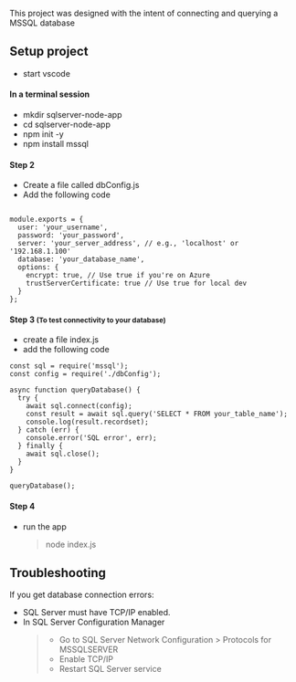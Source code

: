 
This project was designed with the intent of connecting and querying a MSSQL database 


## Setup project
- start vscode
#### In a terminal session

- mkdir sqlserver-node-app
- cd sqlserver-node-app 
- npm init -y
- npm install mssql

#### Step 2
- Create a file called dbConfig.js
- Add the following code
```

module.exports = {
  user: 'your_username',
  password: 'your_password',
  server: 'your_server_address', // e.g., 'localhost' or '192.168.1.100'
  database: 'your_database_name',
  options: {
    encrypt: true, // Use true if you're on Azure
    trustServerCertificate: true // Use true for local dev
  }
};
```
#### Step 3 <span style="font-size:12px">(To test connectivity to your database)</span>
- create a file index.js
- add the following code
```
const sql = require('mssql');
const config = require('./dbConfig');

async function queryDatabase() {
  try {
    await sql.connect(config);
    const result = await sql.query('SELECT * FROM your_table_name');
    console.log(result.recordset);
  } catch (err) {
    console.error('SQL error', err);
  } finally {
    await sql.close();
  }
}

queryDatabase();
```
#### Step 4
- run the app
    >  node index.js


## Troubleshooting 
If you get database connection errors:
- SQL Server must have TCP/IP enabled.
- In SQL Server Configuration Manager
    > - Go to SQL Server Network Configuration > Protocols for MSSQLSERVER
    > - Enable TCP/IP
    > - Restart SQL Server service